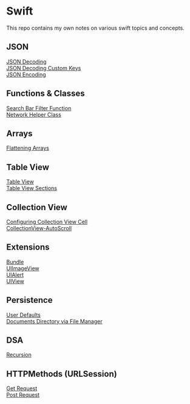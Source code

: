 # Swift
This repo contains my own notes on various swift topics and concepts.

## JSON </br> 
[JSON Decoding](JSON/JSONDecoding.md) </br>
[JSON Decoding Custom Keys](JSON/JSONCustomKeys.md) </br>
[JSON Encoding](JSON/JSONEncoding.md)

## Functions & Classes
[Search Bar Filter Function](HelperFunctions/SearchBarFilter.md) </br>
[Network Helper Class](HelperFunctions/NetworkHelper.md)

## Arrays
[Flattening Arrays](Arrays/FlatteningArrays.md)

## Table View
[Table View ](TableViews/TableView.md) </br>
[Table View Sections](TableViews/TableViewSections.md)

## Collection View 
[Configuring Collection View Cell](CollectionView/CollectionViewCells.md) </br>
[CollectionView-AutoScroll](CollectionView/CollectionViewAutoScroll.md)

## Extensions
[Bundle](Extensions/Bundle-Main.md) </br>
[UIImageView](Extensions/UIImageView.md) </br>
[UIAlert](Extensions/VC-Alert.md) </br>
[UIView](Extensions/UIView.md)

## Persistence
[User Defaults](DataPersistence/UserDefaults.md) </br>
[Documents Directory via File Manager](DataPersistence/FileManager.md) </br>

## DSA
[Recursion](DSA/Recursion.md)

## HTTPMethods (URLSession)
[Get Request](HTTPMethods/GetRequest.md) </br>
[Post Request](HTTPMethods/PostRequest.md)


